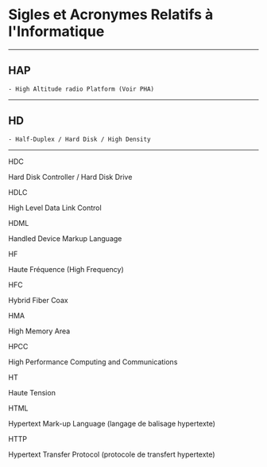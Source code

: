 # **Sigles et Acronymes Relatifs à l'Informatique**

---
## **HAP**

    - High Altitude radio Platform (Voir PHA)
---
## **HD**

    - Half-Duplex / Hard Disk / High Density
---
HDC

Hard Disk Controller / Hard Disk Drive

HDLC

High Level Data Link Control

HDML

Handled Device Markup Language

HF

Haute Fréquence (High Frequency)

HFC

Hybrid Fiber Coax

HMA

High Memory Area

HPCC

High Performance Computing and Communications

HT

Haute Tension

HTML

Hypertext Mark-up Language (langage de balisage hypertexte)

HTTP

Hypertext Transfer Protocol (protocole de transfert hypertexte)